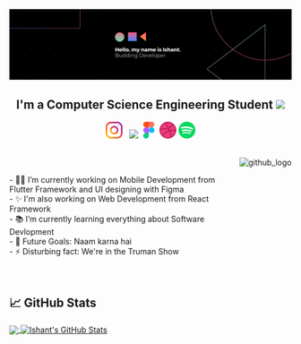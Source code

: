 
<img src="https://github.com/ishantsehrawat/ishantsehrawat/blob/main/banner.png" />
<h2 align='center'>I'm a Computer Science Engineering Student <img src="https://raw.githubusercontent.com/MartinHeinz/MartinHeinz/master/wave.gif" width="30px"></h2>

<p align='center'>
<a href="https://instagram.com/theishantsehrawat"><img height="30" src="https://github.com/ishantsehrawat/ishantsehrawat/blob/main/instagram.png?raw=true"></a>&nbsp;&nbsp;
<a href="https://www.linkedin.com/in/ishant-sehrawat-90b1341a4/"><img height="30" src="https://github.com/WaylonWalker/WaylonWalker/blob/main/icon/linkedin.png?raw=true"></a>
<a href="https://www.figma.com/@ishantsehrawat"><img height="30" src="https://github.com/ishantsehrawat/ishantsehrawat/blob/main/figma.png?raw=true"></a>
<a href="https://dribbble.com/ishantsehrawat"><img height="30" src="https://github.com/ishantsehrawat/ishantsehrawat/blob/main/dribbble.png?raw=true"></a>
<a href="https://open.spotify.com/user/mj8my8lquv3l30d6izzr0qi9l"><img height="30" src="https://github.com/ishantsehrawat/ishantsehrawat/blob/main/spotify.png?raw=true"></a>

</p>

<br>
<img align="right" alt="github_logo" height="170px" src="https://miro.medium.com/max/1020/0*7Q3yvSIv_t0ioJ-Z.gif" />
<p>
  <br>
- 👨‍💻 I’m currently working on Mobile Development from Flutter Framework and UI designing with Figma<br>
- ✨ I'm also working on Web Development from React Framework<br>
- 📚 I’m currently learning everything about Software Devlopment<br>
- 💪 Future Goals: Naam karna hai<br>
- ⚡ Disturbing fact: We're in the Truman Show <br>
  <br><br>
</p>

## &#x1f4c8; GitHub Stats
<a href="https://github.com/ishantsehrawat/ishantsehrawat">
  <img align="center" src="https://github-readme-stats.vercel.app/api/top-langs/?username=ishantsehrawat&layout=compact&title_color=ffffff&text_color=c9cacc&icon_color=2bbc8a&bg_color=1d1f21&langs_count=10" />
</a>
<a href="https://github.com/ishantsehrawat/ishantsehrawat">
  <img align="center" src="https://github-readme-stats.vercel.app/api?username=ishantsehrawat&show_icons=true&line_height=27&count_private=true&title_color=ffffff&text_color=c9cacc&icon_color=2bbc8a&bg_color=1d1f21" alt="Ishant's GitHub Stats" />
</a>


